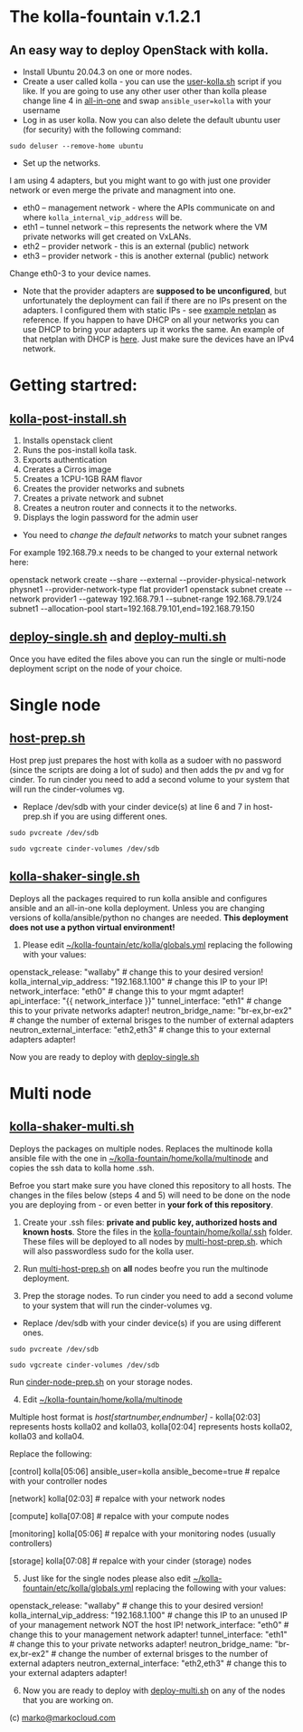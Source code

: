 # The kolla-fountain v.1.2.1

## An easy way to deploy OpenStack with kolla.

* Install Ubuntu 20.04.3 on one or more nodes.
* Create a user called kolla - you can use the [user-kolla.sh](https://github.com/markosluga/kolla-fountain/blob/main/user-kolla.sh) script if you like. If you are going to use any other user other than kolla please change line 4 in [all-in-one](https://github.com/markosluga/kolla-fountain/blob/main/home/kolla/all-in-one) and swap 
`ansible_user=kolla` with your username
* Log in as user kolla. Now you can also delete the default ubuntu user (for security) with the following command:

`sudo deluser --remove-home ubuntu`

* Set up the networks. 

I am using 4 adapters, but you might want to go with just one provider network or even merge the private and managment into one.

* eth0 – management network - where the APIs communicate on and where `kolla_internal_vip_address` will be.
* eth1 – tunnel network – this represents the network where the VM private networks will get created on VxLANs.
* eth2 – provider network - this is an external (public) network
* eth3 – provider network - this is another external (public) network

Change eth0-3 to your device names.

* Note that the provider adapters are **supposed to be unconfigured**, but unfortunately the deployment can fail if there are no IPs present on the adapters. I configured them with static IPs - see [example netplan](https://github.com/markosluga/kolla-fountain/blob/main/etc/netplan/00-installer-config.yaml) as reference. If you happen to have DHCP on all your networks you can use DHCP to bring your adapters up it works the same. An example of that netplan with DHCP is [here](https://github.com/markosluga/kolla-fountain/blob/main/etc/netplan/01-installer-config.yaml). Just make sure the devices have an IPv4 network.

# Getting startred:

## [kolla-post-install.sh](https://github.com/markosluga/kolla-fountain/blob/main/kolla-post-install.sh)

1. Installs openstack client
2. Runs the pos-install kolla task.
3. Exports authentication
4. Crerates a Cirros image
5. Creates a 1CPU-1GB RAM flavor
6. Creates the provider networks and subnets
7. Creates a private network and subnet
8. Creates a neutron router and connects it to the networks.
9. Displays the login password for the admin user

* You need to *change the default networks* to match your subnet ranges

For example 192.168.79.x needs to be changed to your external network here:

openstack network create  --share --external --provider-physical-network physnet1 --provider-network-type flat provider1
openstack subnet create --network provider1 --gateway 192.168.79.1 --subnet-range 192.168.79.1/24  subnet1 --allocation-pool start=192.168.79.101,end=192.168.79.150

## [deploy-single.sh](https://github.com/markosluga/kolla-fountain/blob/main/deploy-single.sh) and [deploy-multi.sh](https://github.com/markosluga/kolla-fountain/blob/main/deploy-multi.sh)

Once you have edited the files above you can run the single or multi-node deployment script on the node of your choice.

# Single node

## [host-prep.sh](https://github.com/markosluga/kolla-fountain/blob/main/host-prep.sh)

Host prep just prepares the host with kolla as a sudoer with no password (since the scripts are doing a lot of sudo) and then adds the pv and vg for cinder. To run cinder you need to add a second volume to your system that will run the cinder-volumes vg.

* Replace /dev/sdb with your cinder device(s) at line 6 and 7 in host-prep.sh if you are using different ones.

`sudo pvcreate /dev/sdb`

`sudo vgcreate cinder-volumes /dev/sdb`

## [kolla-shaker-single.sh](https://github.com/markosluga/kolla-fountain/blob/main/kolla-shaker-single.sh)

Deploys all the packages required to run kolla ansible and configures ansible and an all-in-one kolla deployment. Unless you are changing versions of kolla/ansible/python no changes are needed. **This deployment does not use a python virtual environment!**

1. Please edit [~/kolla-fountain/etc/kolla/globals.yml](https://github.com/markosluga/kolla-fountain/blob/mainetc/kolla/globals.yml) replacing the following with your values:

openstack_release: "wallaby" # change this to your desired version!
kolla_internal_vip_address: "192.168.1.100" # change this IP to your IP!
network_interface: "eth0" # change this to your mgmt adapter!
api_interface: "{{ network_interface }}"
tunnel_interface: "eth1" # change this to your private networks adapter!
neutron_bridge_name: "br-ex,br-ex2" # change the number of external brisges to the number of external adapters
neutron_external_interface: "eth2,eth3" # change this to your external adapters adapter!

Now you are ready to deploy with [deploy-single.sh](https://github.com/markosluga/kolla-fountain/blob/main/deploy-multi.sh)

# Multi node

## [kolla-shaker-multi.sh](https://github.com/markosluga/kolla-fountain/blob/main/kolla-shaker-multi.sh)

Deploys the packages on multiple nodes. Replaces the multinode kolla ansible file with the one in [~/kolla-fountain/home/kolla/multinode](https://github.com/markosluga/kolla-fountain/home/kolla/multinode) and copies the ssh data to kolla home .ssh. 

Befroe you start make sure you have cloned this repository to all hosts. The changes in the files below (steps 4 and 5) will need to be done on the node you are deploying from - or even better in **your fork of this repository**.

1. Create your .ssh files: **private and public key, authorized hosts and known hosts**. Store the files in the [kolla-fountain/home/kolla/.ssh](https://github.com/markosluga/kolla-fountain/tree/main/home/kolla/.ssh) folder. These files will be deployed to all nodes by [multi-host-prep.sh](https://github.com/markosluga/kolla-fountain/blob/main/multi-host-prep.sh). which will also passwordless sudo for the kolla user.

2. Run [multi-host-prep.sh](https://github.com/markosluga/kolla-fountain/blob/main/multi-host-prep.sh) on **all** nodes beofre you run the multinode deployment.

3. Prep the storage nodes. To run cinder you need to add a second volume to your system that will run the cinder-volumes vg.

* Replace /dev/sdb with your cinder device(s) if you are using different ones.

`sudo pvcreate /dev/sdb`

`sudo vgcreate cinder-volumes /dev/sdb`

Run [cinder-node-prep.sh](https://github.com/markosluga/kolla-fountain/blob/main/cinder-node-prep.sh) on your storage nodes.

4. Edit [~/kolla-fountain/home/kolla/multinode](https://github.com/markosluga/kolla-fountain/home/kolla/multinode)

Multiple host format is *host[startnumber,endnumber]* - kolla[02:03] represents hosts kolla02 and kolla03, kolla[02:04] represents hosts kolla02, kolla03 and kolla04.

Replace the following:

[control]
kolla[05:06] ansible_user=kolla ansible_become=true # repalce with your controller nodes
 
[network]
kolla[02:03] # repalce with your network nodes

[compute]
kolla[07:08] # repalce with your compute nodes

[monitoring]
kolla[05:06] # repalce with your monitoring nodes (usually controllers)

[storage]
kolla[07:08] # repalce with your cinder (storage) nodes

5. Just like for the single nodes please also edit [~/kolla-fountain/etc/kolla/globals.yml](https://github.com/markosluga/kolla-fountain/blob/mainetc/kolla/globals.yml) replacing the following with your values:

openstack_release: "wallaby" # change this to your desired version!
kolla_internal_vip_address: "192.168.1.100" # change this IP to an unused IP of your management network NOT the host IP!
network_interface: "eth0" # change this to your management network adapter!
tunnel_interface: "eth1" # change this to your private networks adapter!
neutron_bridge_name: "br-ex,br-ex2" # change the number of external brisges to the number of external adapters
neutron_external_interface: "eth2,eth3" # change this to your external adapters adapter!

6. Now you are ready to deploy with [deploy-multi.sh](https://github.com/markosluga/kolla-fountain/blob/main/deploy-multi.sh) on any of the nodes that you are working on.

(c) marko@markocloud.com


